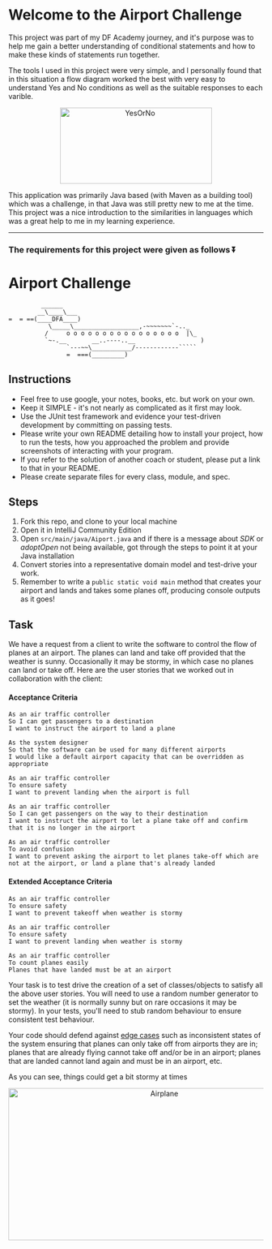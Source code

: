 # Welcome to the Airport Challenge

This project was part of my DF Academy journey, and it's purpose was to help me gain a better understanding of conditional statements and how to make these kinds of statements run together. 

The tools I used in this project were very simple, and I personally found that in this situation a flow diagram worked the best with very easy to understand Yes and No conditions as well as the suitable responses to each varible. 

<div align="center">
<img src="https://media2.giphy.com/media/TFUGLiAZFJzZGaLh4J/200w.webp?cid=ecf05e47yop42uh7c7yjw9w32jlyjdbeft5mjv6ujoslag08&rid=200w.webp&ct=s" title="YesOrNo" alt="YesOrNo" height="150" width="300"
/>
</div>


This application was primarily Java based (with Maven as a building tool) which was a challenge, in that Java was still pretty new to me at the time. This project was a nice introduction to the similarities in languages which was a great help to me in my learning experience. 

---

### The requirements for this project were given as follows ⏬

Airport Challenge
=================

```
         ______
        __\____\___
=  = ==(____DFA____)
           \_____\__________________,-~~~~~~~`-.._
          /     o o o o o o o o o o o o o o o o  |\_
          `~-.__       __..----..__                  )
                `---~~\___________/------------`````
                =  ===(_________)

```

Instructions
---------

* Feel free to use google, your notes, books, etc. but work on your own.
* Keep it SIMPLE - it's not nearly as complicated as it first may look.
* Use the JUnit test framework and evidence your test-driven development by committing on passing tests.
* Please write your own README detailing how to install your project, how to run the tests, how you approached the problem and provide screenshots of interacting with your program.
* If you refer to the solution of another coach or student, please put a link to that in your README.
* Please create separate files for every class, module, and spec.

Steps
-------

1. Fork this repo, and clone to your local machine
2. Open it in IntelliJ Community Edition
3. Open `src/main/java/Aiport.java` and if there is a message about *SDK* or *adoptOpen* not being available, got through the steps to point it at your Java installation 
4. Convert stories into a representative domain model and test-drive your work.
5. Remember to write a `public static void main` method that creates your airport and lands and takes some planes off, producing console outputs as it goes!

Task
-----

We have a request from a client to write the software to control the flow of planes at an airport. The planes can land and take off provided that the weather is sunny. Occasionally it may be stormy, in which case no planes can land or take off.  Here are the user stories that we worked out in collaboration with the client:

#### Acceptance Criteria
```
As an air traffic controller
So I can get passengers to a destination
I want to instruct the airport to land a plane

As the system designer
So that the software can be used for many different airports
I would like a default airport capacity that can be overridden as appropriate

As an air traffic controller
To ensure safety
I want to prevent landing when the airport is full

As an air traffic controller
So I can get passengers on the way to their destination
I want to instruct the airport to let a plane take off and confirm that it is no longer in the airport

As an air traffic controller
To avoid confusion
I want to prevent asking the airport to let planes take-off which are not at the airport, or land a plane that's already landed
```

#### Extended Acceptance Criteria
```
As an air traffic controller
To ensure safety
I want to prevent takeoff when weather is stormy

As an air traffic controller
To ensure safety
I want to prevent landing when weather is stormy

As an air traffic controller
To count planes easily
Planes that have landed must be at an airport
```

Your task is to test drive the creation of a set of classes/objects to satisfy all the above user stories. You will need to use a random number generator to set the weather (it is normally sunny but on rare occasions it may be stormy). In your tests, you'll need to stub random behaviour to ensure consistent test behaviour.

Your code should defend against [edge cases](http://programmers.stackexchange.com/questions/125587/what-are-the-difference-between-an-edge-case-a-corner-case-a-base-case-and-a-b) such as inconsistent states of the system ensuring that planes can only take off from airports they are in; planes that are already flying cannot take off and/or be in an airport; planes that are landed cannot land again and must be in an airport, etc.


As you can see, things could get a bit stormy at times


<div align="center">
<img src="https://media1.giphy.com/media/M9tpu3TPG42n6/100.webp?cid=ecf05e47c5p8lc7h0xgxx70ebabzrjcbyaxj22fq11fkb5o7&rid=100.webp&ct=g" title="Airplane" alt="Airplane"
height="300" width="600"/>
</div>
